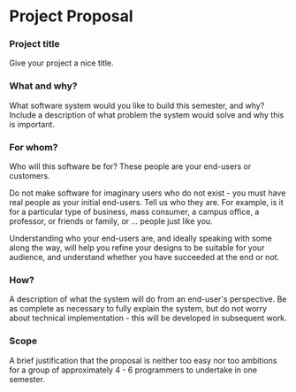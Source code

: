 # Project Proposal

### Project title

Give your project a nice title.

### What and why?

What software system would you like to build this semester, and why? Include a description of what problem the system would solve and why this is important.

### For whom?

Who will this software be for? These people are your end-users or customers.

Do not make software for imaginary users who do not exist - you must have real people as your initial end-users. Tell us who they are. For example, is it for a particular type of business, mass consumer, a campus office, a professor, or friends or family, or ... people just like you.

Understanding who your end-users are, and ideally speaking with some along the way, will help you refine your designs to be suitable for your audience, and understand whether you have succeeded at the end or not.

### How?

A description of what the system will do from an end-user's perspective. Be as complete as necessary to fully explain the system, but do not worry about technical implementation - this will be developed in subsequent work.

### Scope

A brief justification that the proposal is neither too easy nor too ambitions for a group of approximately 4 - 6 programmers to undertake in one semester.
